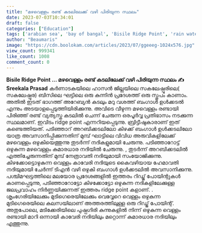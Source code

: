 ```yaml
---
title: "മഴവെള്ളം രണ്ട് കടലിലേക്ക് വഴി പിരിയുന്ന സ്ഥലം"
date: 2023-07-03T10:34:01
draft: false
categories: ["Education"]
tags: ['arabian sea', 'bay of bangal', 'Bisile Ridge Point', 'rain water']
author: "Beaumaris"
image: "https://cdn.boolokam.com/articles/2023/07/ggeeeg-1024x576.jpg"
view_count: 999341
like_count: 1008
comment_count: 0
---
```


**Bisile Ridge Point ... മഴവെള്ളം രണ്ട് കടലിലേക്ക് വഴി പിരിയുന്ന സ്ഥലം** **✍️ Sreekala Prasad** കർണാടകയിലെ ഹാസൻ ജില്ലയിലെ സകലേഷ്പൂരിലെ( സകലേഷ്പുര) ബിസിലെ ഘട്ടിലെ ഒരു കുന്നിൻ പ്രദേശത്ത് ഒരു സ്തൂപം കാണാം. അതിൽ ഇടത് ഭാഗത്ത് അറേബ്യൻ കടലും മറു വശത്ത് ബംഗാൾ ഉൾക്കടൽ എന്നും അടയാളപ്പെടുത്തിയിരിക്കുന്നു. അവിടെ വീഴുന്ന മഴവെള്ളം രണ്ടായി പിരിഞ്ഞ് രണ്ട് വ്യത്യസ്ത കടലിൽ ചെന്ന് ചേരുന്ന ഒരപൂർവ്വ പ്രതിഭാസം നടക്കുന്ന സ്ഥലമാണ്. ഇവിടം ridge point എന്നറിയപ്പെടുന്നു. ബ്രിട്ടീഷുകാരാണ് ഇത് കണ്ടെത്തിയത്. [](https://cdn.boolokam.com/articles/2023/07/ggeeeg.jpg)പടിഞ്ഞാറ് അറബിക്കടലിലോ കിഴക്ക് ബംഗാൾ ഉൾക്കടലിലോ യാത്ര അവസാനിപ്പിക്കുന്നതിന് മുമ്പ് ഘാട്ടിലെ വിവിധ അരുവികളിലേക്ക് മഴവെള്ളം ഒഴുകിയെത്തുന്നു തുടർന്ന് നദികളുമായി ചേരുന്നു. പടിഞ്ഞാറോട്ട് ഒഴുകുന്ന മഴവെള്ളം കുമാരധാര നദിയിൽ ചേരുന്നു. , തുടർന്ന് അറബിക്കടലിൽ എത്തിച്ചേരുന്നതിന് മുമ്പ് നേത്രാവതി നദിയുമായി സംയോജിക്കുന്നു. കിഴക്കോട്ടൊഴുകുന്ന വെള്ളം കാവേരി നദിയുടെ കൈവഴിയായ ഹേമാവതി നദിയുമായി ചേർന്ന് ടിഎൻ വഴി ഒഴുകി ബംഗാൾ ഉൾക്കടലിൽ അവസാനിക്കുന്നു. പശ്ചിമഘട്ടത്തിലെ മലയോര പ്രദേശങ്ങളിൽ ഇത്തരം റിഡ്ജ് പോയിന്റുകൾ കാണപ്പെടുന്നു, പടിഞ്ഞാറോട്ടോ കിഴക്കോട്ടോ ഒഴുകുന്ന നദികളിലേക്കുള്ള ജലപ്രവാഹം നിർണ്ണയിക്കുന്നത് ഇത്തരം ridge point കളാണ്. . ശൃംഗേരിയിലേക്കും മുടിഗെരെയിലേക്കും വെവ്വേറെ വെള്ളം ഒഴുകുന്ന മുടിഗെരെയിലെ കലസയിലാണ് അത്തരത്തിലുള്ള ഒരു റിഡ്ജ് പോയിന്റ്. അതുപോലെ, മടിക്കേരിയിലെ പുഷ്പഗിരി കുന്നുകളിൽ നിന്ന് ഒഴുകുന്ന വെള്ളം രണ്ടായി മാറി ഒന്നായി കാവേരി നദിയിലും മറ്റൊന്ന് കുമാരധാര നദിയിലും എത്തുന്നു.
